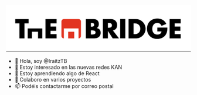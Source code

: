 ![foto](TheBridge_logo.png)

- 👋 Hola, soy @IraitzTB
- 👀 Estoy interesado en las nuevas redes KAN
- 🌱 Estoy aprendiendo algo de React
- 💞️ Colaboro en varios proyectos
- 📫 Podéis contactarme por correo postal

<!---
IraitzTB/IraitzTB is a ✨ special ✨ repository because its `README.md` (this file) appears on your GitHub profile.
You can click the Preview link to take a look at your changes.
--->
